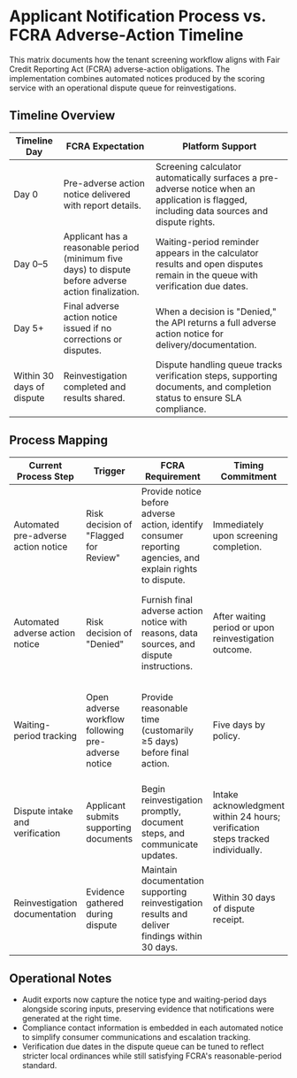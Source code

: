 # Applicant Notification Process vs. FCRA Adverse-Action Timeline

This matrix documents how the tenant screening workflow aligns with Fair Credit Reporting Act (FCRA) adverse-action obligations. The implementation combines automated notices produced by the scoring service with an operational dispute queue for reinvestigations.

## Timeline Overview

| Timeline Day | FCRA Expectation | Platform Support |
| --- | --- | --- |
| Day 0 | Pre-adverse action notice delivered with report details. | Screening calculator automatically surfaces a pre-adverse notice when an application is flagged, including data sources and dispute rights. |
| Day 0–5 | Applicant has a reasonable period (minimum five days) to dispute before adverse action finalization. | Waiting-period reminder appears in the calculator results and open disputes remain in the queue with verification due dates. |
| Day 5+ | Final adverse action notice issued if no corrections or disputes. | When a decision is "Denied," the API returns a full adverse action notice for delivery/documentation. |
| Within 30 days of dispute | Reinvestigation completed and results shared. | Dispute handling queue tracks verification steps, supporting documents, and completion status to ensure SLA compliance. |

## Process Mapping

| Current Process Step | Trigger | FCRA Requirement | Timing Commitment | System Coverage |
| --- | --- | --- | --- | --- |
| Automated pre-adverse action notice | Risk decision of "Flagged for Review" | Provide notice before adverse action, identify consumer reporting agencies, and explain rights to dispute. | Immediately upon screening completion. | API returns a structured notice with data sources, rights, contact information, and a five-day waiting period reminder displayed in the calculator UI. |
| Automated adverse action notice | Risk decision of "Denied" | Furnish final adverse action notice with reasons, data sources, and dispute instructions. | After waiting period or upon reinvestigation outcome. | API response includes an adverse action package surfaced in the UI for download/delivery and logged via the audit trail. |
| Waiting-period tracking | Open adverse workflow following pre-adverse notice | Provide reasonable time (customarily ≥5 days) before final action. | Five days by policy. | Calculator UI highlights the waiting period, and dispute queue items display verification due dates to prevent premature closure. |
| Dispute intake and verification | Applicant submits supporting documents | Begin reinvestigation promptly, document steps, and communicate updates. | Intake acknowledgment within 24 hours; verification steps tracked individually. | Dispute queue cards show step-by-step checklist with completion timestamps and responsible analyst. |
| Reinvestigation documentation | Evidence gathered during dispute | Maintain documentation supporting reinvestigation results and deliver findings within 30 days. | Within 30 days of dispute receipt. | Queue cards maintain a log of uploaded documents with received dates and summaries for audit readiness. |

## Operational Notes

- Audit exports now capture the notice type and waiting-period days alongside scoring inputs, preserving evidence that notifications were generated at the right time.
- Compliance contact information is embedded in each automated notice to simplify consumer communications and escalation tracking.
- Verification due dates in the dispute queue can be tuned to reflect stricter local ordinances while still satisfying FCRA's reasonable-period standard.
